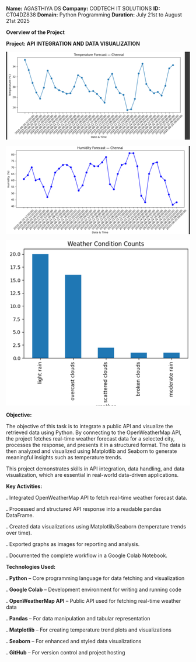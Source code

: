 **Name:** AGASTHIYA DS
**Company:** CODTECH IT SOLUTIONS
**ID:** CT04DZ838
**Domain:** Python Programming
**Duration:** July 21st to August 21st 2025

**Overview of the Project**

**Project: API INTEGRATION AND DATA VISUALIZATION**

![Project Screenshot](https://github.com/agasthiya123/CODTECH-Task-1/blob/main/codtech%20task1%20screenshot1.png?raw=true)

![Humidity Forecast — Chennai](https://github.com/agasthiya123/CODTECH-Task-1/blob/main/codtech%20task1%20screenshot2.png?raw=true)

![Weather Condition Counts](https://github.com/agasthiya123/CODTECH-Task-1/blob/main/codtech%20task1%20screenshot3.png?raw=true)



**Objective:**

The objective of this task is to integrate a public API and visualize the retrieved data using Python. By connecting to the OpenWeatherMap API, the project fetches real-time weather forecast data for a selected city, processes the response, and presents it in a structured format. The data is then analyzed and visualized using Matplotlib and Seaborn to generate meaningful insights such as temperature trends.

This project demonstrates skills in API integration, data handling, and data visualization, which are essential in real-world data-driven applications.

**Key Activities:**

**.** Integrated OpenWeatherMap API to fetch real-time weather forecast data.

**.** Processed and structured API response into a readable pandas DataFrame.

**.** Created data visualizations using Matplotlib/Seaborn (temperature trends over time).

**.** Exported graphs as images for reporting and analysis.

**.** Documented the complete workflow in a Google Colab Notebook.

**Technologies Used:**

**.** **Python** – Core programming language for data fetching and visualization

**.**  **Google Colab** – Development environment for writing and running code

**.** **OpenWeatherMap API** – Public API used for fetching real-time weather data

**.** **Pandas** – For data manipulation and tabular representation

**.** **Matplotlib** – For creating temperature trend plots and visualizations

**.**  **Seaborn** – For enhanced and styled data visualizations

**.** **GitHub** – For version control and project hosting

